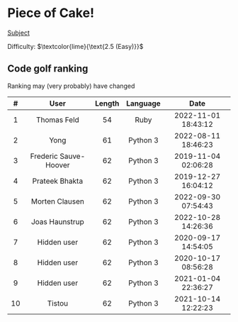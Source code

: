 # Piece of Cake!

[Subject](https://open.kattis.com/problems/pieceofcake2)

Difficulty: $\textcolor{lime}{\text{2.5 (Easy)}}$

## Code golf ranking

Ranking may (very probably) have changed

|  # |          User         | Length | Language |         Date        |
|:--:|:---------------------:|:------:|:--------:|:-------------------:|
| 1  | Thomas Feld           | 54     | Ruby     | 2022-11-01 18:43:12 |
| 2  | Yong                  | 61     | Python 3 | 2022-08-11 18:46:23 |
| 3  | Frederic Sauve-Hoover | 62     | Python 3 | 2019-11-04 02:06:28 |
| 4  | Prateek Bhakta        | 62     | Python 3 | 2019-12-27 16:04:12 |
| 5  | Morten Clausen        | 62     | Python 3 | 2022-09-30 07:54:43 |
| 6  | Joas Haunstrup        | 62     | Python 3 | 2022-10-28 14:26:36 |
| 7  | Hidden user           | 62     | Python 3 | 2020-09-17 14:54:05 |
| 8  | Hidden user           | 62     | Python 3 | 2020-10-17 08:56:28 |
| 9  | Hidden user           | 62     | Python 3 | 2021-01-04 22:36:27 |
| 10 | Tistou                | 62     | Python 3 | 2021-10-14 12:22:23 |